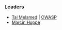 ### Leaders

* [Tal Melamed](mailto:tal.melamed@owasp.org) | [OWASP](https://www.owasp.org/index.php/User:Tal_Mel)
* [Marcin Hoppe](mailto:marcin.hoppe@owasp.org)
